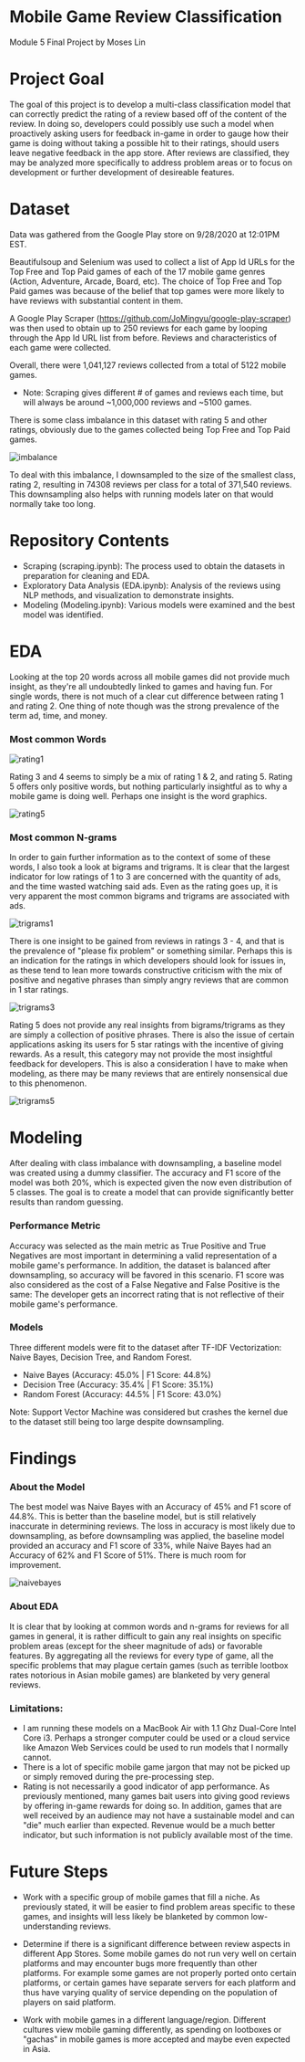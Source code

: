 # Mobile Game Review Classification
Module 5 Final Project by Moses Lin

# Project Goal
The goal of this project is to develop a multi-class classification model that can correctly predict the rating of a review based off of the content of the review. In doing so, developers could possibly use such a model when proactively asking users for feedback in-game in order to gauge how their game is doing without taking a possible hit to their ratings, should users leave negative feedback in the app store. After reviews are classified, they may be analyzed more specifically to address problem areas or to focus on development or further development of desireable features.

# Dataset
Data was gathered from the Google Play store on 9/28/2020 at 12:01PM EST.

Beautifulsoup and Selenium was used to collect a list of App Id URLs for the Top Free and Top Paid games of each of the 17 mobile game genres (Action, Adventure, Arcade, Board, etc). The choice of Top Free and Top Paid games was because of the belief that top games were more likely to have reviews with substantial content in them.

A Google Play Scraper (https://github.com/JoMingyu/google-play-scraper) was then used to obtain up to 250 reviews for each game by looping through the App Id URL list from before. Reviews and characteristics of each game were collected.

Overall, there were 1,041,127 reviews collected from a total of 5122 mobile games.
- Note: Scraping gives different # of games and reviews each time, but will always be around ~1,000,000 reviews and ~5100 games.

There is some class imbalance in this dataset with rating 5 and other ratings, obviously due to the games collected being Top Free and Top Paid games.

![imbalance](/images/classimbalance.png)

To deal with this imbalance, I downsampled to the size of the smallest class, rating 2, resulting in 74308 reviews per class for a total of 371,540 reviews.
This downsampling also helps with running models later on that would normally take too long.

# Repository Contents
- Scraping (scraping.ipynb): The process used to obtain the datasets in preparation for cleaning and EDA.
- Exploratory Data Analysis (EDA.ipynb): Analysis of the reviews using NLP methods, and visualization to demonstrate insights.
- Modeling (Modeling.ipynb): Various models were examined and the best model was identified.

# EDA
Looking at the top 20 words across all mobile games did not provide much insight, as they're all undoubtedly linked to games and having fun. For single words, there is not much of a clear cut difference between rating 1 and rating 2. One thing of note though was the strong prevalence of the term ad, time, and money.

### Most common Words

![rating1](/images/top20mostcommonwordsrating1.png)

Rating 3 and 4 seems to simply be a mix of rating 1 & 2, and rating 5. Rating 5 offers only positive words, but nothing particularly insightful as to why a mobile game is doing well. Perhaps one insight is the word graphics.

![rating5](/images/top20mostcommonwordsrating5.png)

### Most common N-grams

In order to gain further information as to the context of some of these words, I also took a look at bigrams and trigrams. It is clear that the largest indicator for low ratings of 1 to 3 are concerned with the quantity of ads, and the time wasted watching said ads. Even as the rating goes up, it is very apparent the most common bigrams and trigrams are associated with ads.

![trigrams1](/images/top20mostcommontrigramsrating1.png)

There is one insight to be gained from reviews in ratings 3 - 4, and that is the prevalence of "please fix problem" or something similar. Perhaps this is an indication for the ratings in which developers should look for issues in, as these tend to lean more towards constructive criticism with the mix of positive and negative phrases than simply angry reviews that are common in 1 star ratings.

![trigrams3](/images/top20mostcommontrigramsrating3.png)

Rating 5 does not provide any real insights from bigrams/trigrams as they are simply a collection of positive phrases. There is also the issue of certain applications asking its users for 5 star ratings with the incentive of giving rewards. As a result, this category may not provide the most insightful feedback for developers. This is also a consideration I have to make when modeling, as there may be many reviews that are entirely nonsensical due to this phenomenon.

![trigrams5](/images/top20mostcommontrigramsrating5.png)

# Modeling
After dealing with class imbalance with downsampling, a baseline model was created using a dummy classifier. The accuracy and F1 score of the model was both 20%, which is expected given the now even distribution of 5 classes. The goal is to create a model that can provide significantly better results than random guessing.

### Performance Metric
Accuracy was selected as the main metric as True Positive and True Negatives are most important in determining a valid representation of a mobile game's performance. In addition, the dataset is balanced after downsampling, so accuracy will be favored in this scenario.
F1 score was also considered as the cost of a False Negative and False Positive is the same: The developer gets an incorrect rating that is not reflective of their mobile game's performance.

### Models
Three different models were fit to the dataset after TF-IDF Vectorization: Naive Bayes, Decision Tree, and Random Forest.
- Naive Bayes (Accuracy: 45.0% | F1 Score: 44.8%)
- Decision Tree (Accuracy: 35.4% | F1 Score: 35.1%)     
- Random Forest (Accuracy: 44.5% | F1 Score: 43.0%)

Note: Support Vector Machine was considered but crashes the kernel due to the dataset still being too large despite downsampling.

# Findings

### About the Model
The best model was Naive Bayes with an Accuracy of 45% and F1 score of 44.8%. This is better than the baseline model, but is still relatively inaccurate in determining reviews. The loss in accuracy is most likely due to downsampling, as before downsampling was applied, the baseline model provided an accuracy and F1 score of 33%, while Naive Bayes had an Accuracy of 62% and F1 Score of 51%. There is much room for improvement.

![naivebayes](/images/naivebayes.png)

### About EDA
It is clear that by looking at common words and n-grams for reviews for all games in general, it is rather difficult to gain any real insights on specific problem areas (except for the sheer magnitude of ads) or favorable features. By aggregating all the reviews for every type of game, all the specific problems that may plague certain games (such as terrible lootbox rates notorious in Asian mobile games) are blanketed by very general reviews. 

### Limitations:
- I am running these models on a MacBook Air with 1.1 Ghz Dual-Core Intel Core i3. Perhaps a stronger computer could be used or a cloud service like Amazon Web Services could be used to run models that I normally cannot.
- There is a lot of specific mobile game jargon that may not be picked up or simply removed during the pre-processing step. 
- Rating is not necessarily a good indicator of app performance. As previously mentioned, many games bait users into giving good reviews by offering in-game rewards for doing so. In addition, games that are well received by an audience may not have a sustainable model and can "die" much earlier than expected. Revenue would be a much better indicator, but such information is not publicly available most of the time.

# Future Steps
- Work with a specific group of mobile games that fill a niche. As previously stated, it will be easier to find problem areas specific to these games, and insights will less likely be blanketed by common low-understanding reviews.

- Determine if there is a significant difference between review aspects in different App Stores. Some mobile games do not run very well on certain platforms and may encounter bugs more frequently than other platforms. For example some games are not properly ported onto certain platforms, or certain games have separate servers for each platform and thus have varying quality of service depending on the population of players on said platform.

- Work with mobile games in a different language/region. Different cultures view mobile gaming differently, as spending on lootboxes or "gachas" in mobile games is more accepted and maybe even expected in Asia.

